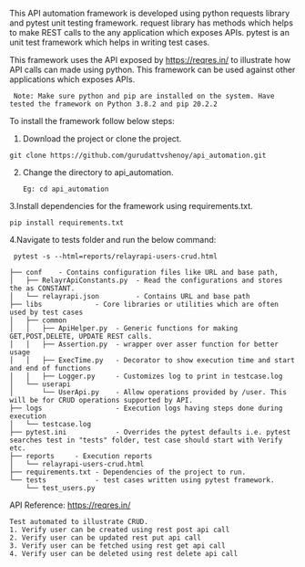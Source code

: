 
This API automation framework is developed using python requests library and pytest unit testing framework.
request library has methods which helps to make REST calls to the any application which exposes APIs.
pytest is an unit test framework which helps in writing test cases.

This framework uses the API exposed by https://reqres.in/  to illustrate how API calls can made using python. This framework can be used against other applications which exposes APIs.

``` Note: Make sure python and pip are installed on the system. Have tested the framework on Python 3.8.2 and pip 20.2.2```  

To install the framework follow below steps:  
 
1. Download the project or clone the project.  

 ```git clone https://github.com/gurudattvshenoy/api_automation.git```
 
2. Change the directory to api_automation.  

   ```Eg: cd api_automation```
   
3.Install dependencies for the framework using requirements.txt.  

  ```pip install requirements.txt```
  
4.Navigate to tests folder and run the below command:  

 ``` pytest -s --html=reports/relayrapi-users-crud.html```  
 
```
├── conf    - Contains configuration files like URL and base path,
│   ├── RelayrApiConstants.py  - Read the configurations and stores the as CONSTANT.
│   └── relayrapi.json         - Contains URL and base path
├── libs             - Core libraries or utilities which are often used by test cases
│   ├── common       
│   │   ├── ApiHelper.py  - Generic functions for making GET,POST,DELETE, UPDATE REST calls.
│   │   ├── Assertion.py  - wrapper over asser function for better usage
│   │   ├── ExecTime.py   - Decorator to show execution time and start and end of functions
│   │   ├── Logger.py     - Customizes log to print in testcase.log
│   └── userapi
│       └── UserApi.py    - Allow operations provided by /user. This will be for CRUD operations supported by API.
├── logs                  - Execution logs having steps done during execution
│   └── testcase.log
├── pytest.ini            - Overrides the pytest defaults i.e. pytest searches test in "tests" folder, test case should start with Verify etc.
├── reports     - Execution reports   
│   └── relayrapi-users-crud.html
├── requirements.txt - Dependencies of the project to run.
└── tests            - test cases written using pytest framework.
    └── test_users.py
```

API Reference: https://reqres.in/
```
Test automated to illustrate CRUD.
1. Verify user can be created using rest post api call
2. Verify user can be updated rest put api call
3. Verify user can be fetched using rest get api call
4. Verify user can be deleted using rest delete api call
```
